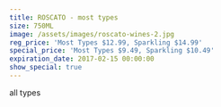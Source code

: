 ```yaml
---
title: ROSCATO - most types
size: 750ML
image: /assets/images/roscato-wines-2.jpg
reg_price: 'Most Types $12.99, Sparkling $14.99'
special_price: 'Most Types $9.49, Sparkling $10.49'
expiration_date: 2017-02-15 00:00:00
show_special: true
---
```



all types